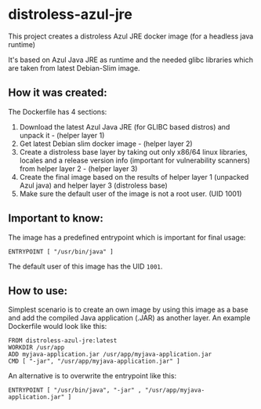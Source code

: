 # distroless-azul-jre

This project creates a distroless Azul JRE docker image (for a headless java runtime)

It's based on Azul Java JRE as runtime and the needed glibc libraries which are taken from latest Debian-Slim image.

## How it was created:

The Dockerfile has 4 sections:
1. Download the latest Azul Java JRE (for GLIBC based distros) and unpack it - (helper layer 1)
2. Get latest Debian slim docker image - (helper layer 2)
3. Create a distroless base layer by taking out only x86/64 linux libraries, locales and a release version info (important for vulnerability scanners) from helper layer 2 - (helper layer 3)
4. Create the final image based on the results of helper layer 1 (unpacked Azul java) and helper layer 3 (distroless base)
5. Make sure the default user of the image is not a root user. (UID 1001)

## Important to know:

The image has a predefined entrypoint which is important for final usage:

`ENTRYPOINT [ "/usr/bin/java" ]`

The default user of this image has the UID `1001`.

## How to use:

Simplest scenario is to create an own image by using this image as a base and add the compiled Java application (.JAR) as another layer.
An example Dockerfile would look like this:

```
FROM distroless-azul-jre:latest
WORKDIR /usr/app
ADD myjava-application.jar /usr/app/myjava-application.jar
CMD [ "-jar", "/usr/app/myjava-application.jar" ]
```

An alternative is to overwrite the entrypoint like this:

`ENTRYPOINT [ "/usr/bin/java", "-jar" , "/usr/app/myjava-application.jar" ]`
